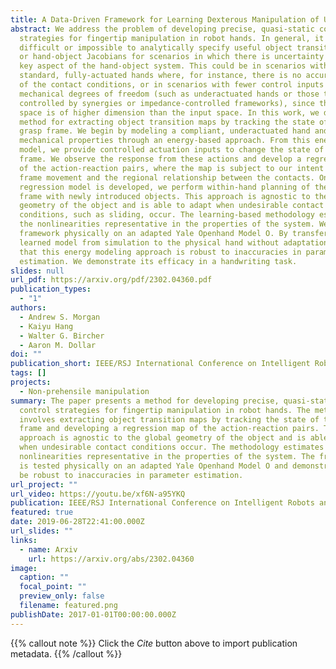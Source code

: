 ```yaml
---
title: A Data-Driven Framework for Learning Dexterous Manipulation of Unknown Objects
abstract: We address the problem of developing precise, quasi-static control
  strategies for fingertip manipulation in robot hands. In general, it is
  difficult or impossible to analytically specify useful object transition maps
  or hand-object Jacobians for scenarios in which there is uncertainty in some
  key aspect of the hand-object system. This could be in scenarios with
  standard, fully-actuated hands where, for instance, there is no accurate model
  of the contact conditions, or in scenarios with fewer control inputs than
  mechanical degrees of freedom (such as underactuated hands or those that are
  controlled by synergies or impedance-controlled frameworks), since the output
  space is of higher dimension than the input space. In this work, we develop a
  method for extracting object transition maps by tracking the state of the
  grasp frame. We begin by modeling a compliant, underactuated hand and its
  mechanical properties through an energy-based approach. From this energy
  model, we provide controlled actuation inputs to change the state of the grasp
  frame. We observe the response from these actions and develop a regression map
  of the action-reaction pairs, where the map is subject to our intent for grasp
  frame movement and the regional relationship between the contacts. Once the
  regression model is developed, we perform within-hand planning of the grasp
  frame with newly introduced objects. This approach is agnostic to the global
  geometry of the object and is able to adapt when undesirable contact
  conditions, such as sliding, occur. The learning-based methodology estimates
  the nonlinearities representative in the properties of the system. We test our
  framework physically on an adapted Yale Openhand Model O. By transferring the
  learned model from simulation to the physical hand without adaptation, we show
  that this energy modeling approach is robust to inaccuracies in parameter
  estimation. We demonstrate its efficacy in a handwriting task.
slides: null
url_pdf: https://arxiv.org/pdf/2302.04360.pdf
publication_types:
  - "1"
authors:
  - Andrew S. Morgan
  - Kaiyu Hang
  - Walter G. Bircher
  - Aaron M. Dollar
doi: ""
publication_short: IEEE/RSJ International Conference on Intelligent Robots and Systems (IROS)
tags: []
projects:
  - Non-prehensile manipulation
summary: The paper presents a method for developing precise, quasi-static
  control strategies for fingertip manipulation in robot hands. The method
  involves extracting object transition maps by tracking the state of the grasp
  frame and developing a regression map of the action-reaction pairs. The
  approach is agnostic to the global geometry of the object and is able to adapt
  when undesirable contact conditions occur. The methodology estimates the
  nonlinearities representative in the properties of the system. The framework
  is tested physically on an adapted Yale Openhand Model O and demonstrated to
  be robust to inaccuracies in parameter estimation.
url_project: ""
url_video: https://youtu.be/xf6N-a95YKQ
publication: IEEE/RSJ International Conference on Intelligent Robots and Systems (IROS)
featured: true
date: 2019-06-28T22:41:00.000Z
url_slides: ""
links:
  - name: Arxiv
    url: https://arxiv.org/abs/2302.04360
image:
  caption: ""
  focal_point: ""
  preview_only: false
  filename: featured.png
publishDate: 2017-01-01T00:00:00.000Z
---
```


{{% callout note %}}
Click the _Cite_ button above to import publication metadata.
{{% /callout %}}


